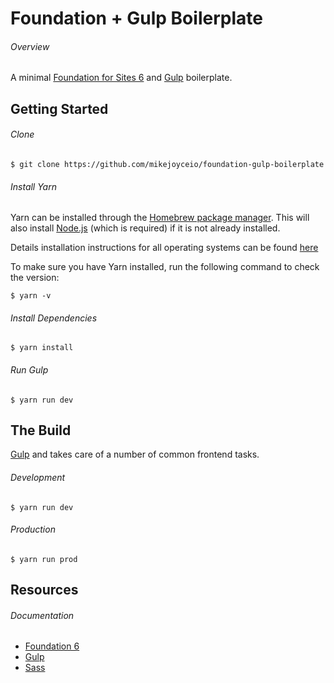 # Foundation + Gulp Boilerplate

###### Overview

A minimal [Foundation for Sites 6](https://foundation.zurb.com/sites.html) and [Gulp](https://gulpjs.com/) boilerplate.

## Getting Started

###### Clone

```
$ git clone https://github.com/mikejoyceio/foundation-gulp-boilerplate
```

###### Install Yarn

Yarn can be installed through the [Homebrew package manager](https://brew.sh/). This will also install [Node.js](https://nodejs.org/) (which is required) if it is not already installed.

Details installation instructions for all operating systems can be found [here](https://yarnpkg.com/en/docs/install)

To make sure you have Yarn installed, run the following command to check the version:

```
$ yarn -v
```

###### Install Dependencies

```
$ yarn install 
```

###### Run Gulp

```
$ yarn run dev
```

## The Build

[Gulp](https://gulpjs.com/) and takes care of a number of common frontend tasks.

###### Development

```
$ yarn run dev
```

###### Production 

```
$ yarn run prod
```

## Resources

###### Documentation

- [Foundation 6](https://foundation.zurb.com/sites/docs/)
- [Gulp](https://gulpjs.com/)
- [Sass](https://sass-lang.com/guide)
